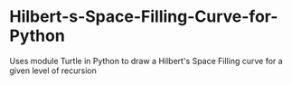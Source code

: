 # Hilbert-s-Space-Filling-Curve-for-Python
Uses module Turtle in Python to draw a Hilbert's Space Filling curve for a given level of recursion
